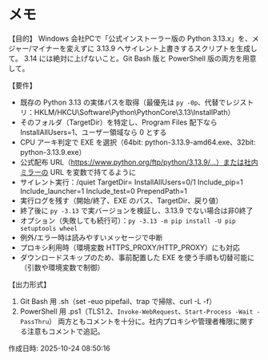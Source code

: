 # メモ

【目的】
Windows 会社PCで「公式インストーラー版の Python 3.13.x」を、メジャー/マイナーを変えずに 3.13.9 へサイレント上書きするスクリプトを生成して。
3.14 には絶対に上げないこと。Git Bash 版と PowerShell 版の両方を用意して。

【要件】
- 既存の Python 3.13 の実体パスを取得（最優先は `py -0p`、代替でレジストリ：HKLM/HKCU\Software\Python\PythonCore\3.13\InstallPath）
- そのフォルダ（TargetDir）を特定し、Program Files 配下なら InstallAllUsers=1、ユーザー領域なら 0 とする
- CPU アーキ判定で EXE を選択（64bit: python-3.13.9-amd64.exe、32bit: python-3.13.9.exe）
- 公式配布 URL（https://www.python.org/ftp/python/3.13.9/…）または社内ミラーの URL を変数で持てるように
- サイレント実行：/quiet TargetDir= InstallAllUsers=0/1 Include_pip=1 Include_launcher=1 Include_test=0 PrependPath=1
- 実行ログを残す（開始/終了、EXE のパス、TargetDir、戻り値）
- 終了後に `py -3.13` で実バージョンを検証し、3.13.9 でない場合は非0終了
- オプション（失敗しても続行可）：`py -3.13 -m pip install -U pip setuptools wheel`
- 例外/エラー時は読みやすいメッセージで中断
- プロキシ利用時（環境変数 HTTPS_PROXY/HTTP_PROXY）にも対応
- ダウンロードスキップのため、事前配置した EXE を使う手順も切替可能に（引数や環境変数で制御）

【出力形式】
1) Git Bash 用 .sh（set -euo pipefail、trap で掃除、curl -L -f）
2) PowerShell 用 .ps1（TLS1.2、`Invoke-WebRequest`、`Start-Process -Wait -PassThru`）
両方ともコメントを十分に。社内プロキシや管理者権限に関する注意もコメントで追記。

作成日時: 2025-10-24 08:50:16